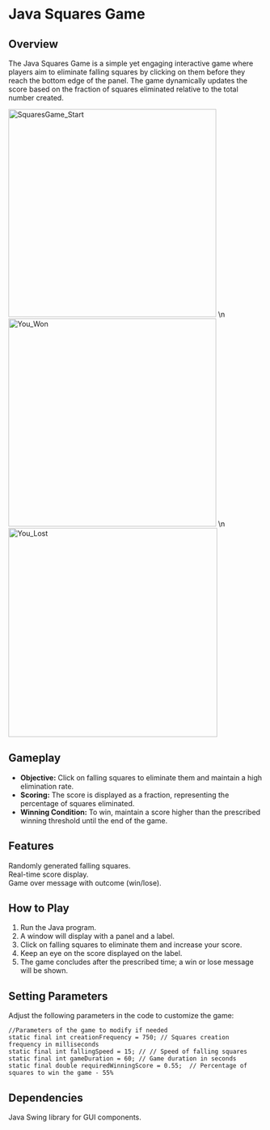 # Java Squares Game

## Overview
The Java Squares Game is a simple yet engaging interactive game where players aim to eliminate falling squares by clicking on them before they reach the bottom edge of the panel. The game dynamically updates the score based on the fraction of squares eliminated relative to the total number created.

<img width="411" alt="SquaresGame_Start" src="https://github.com/aleksandrajk/PJAIT_CSArchiveTasks/assets/55165756/1d273942-60a9-4f8b-9f55-01013b1cebd3">
\n

<img width="411" alt="You_Won" src="https://github.com/aleksandrajk/PJAIT_CSArchiveTasks/assets/55165756/f3911832-6f49-4abc-9e0c-641aa7302fdd">
\n

<img width="413" alt="You_Lost" src="https://github.com/aleksandrajk/PJAIT_CSArchiveTasks/assets/55165756/e8001faf-d256-4436-ab41-f69531ca4086">


## Gameplay
* __Objective:__ Click on falling squares to eliminate them and maintain a high elimination rate.
* __Scoring:__ The score is displayed as a fraction, representing the percentage of squares eliminated.
* __Winning Condition:__ To win, maintain a score higher than the prescribed winning threshold until the end of the game.


## Features
Randomly generated falling squares.  
Real-time score display.  
Game over message with outcome (win/lose).  


## How to Play
1. Run the Java program.
2. A window will display with a panel and a label.
3. Click on falling squares to eliminate them and increase your score.
4. Keep an eye on the score displayed on the label.
5. The game concludes after the prescribed time; a win or lose message will be shown.


## Setting Parameters
Adjust the following parameters in the code to customize the game:
```
//Parameters of the game to modify if needed
static final int creationFrequency = 750; // Squares creation frequency in milliseconds
static final int fallingSpeed = 15; // // Speed of falling squares
static final int gameDuration = 60; // Game duration in seconds
static final double requiredWinningScore = 0.55;  // Percentage of squares to win the game - 55%

```


## Dependencies
Java Swing library for GUI components.

